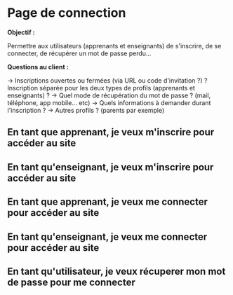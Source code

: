 # Page de connection 

**Objectif :**

Permettre aux utilisateurs (apprenants et enseignants) de s'inscrire, de se connecter, de récupérer un mot de passe perdu...

**Questions au client :**

-> Inscriptions ouvertes ou fermées (via URL ou code d'invitation ?) ? Inscription séparée pour les deux types de profils (apprenants et enseignants) ? 
-> Quel mode de récupération du mot de passe ? (mail, téléphone, app mobile... etc)
-> Quels informations à demander durant l'inscription ?
-> Autres profils ? (parents par exemple)

## En tant que apprenant, je veux m'inscrire pour accéder au site

## En tant qu'enseignant, je veux m'inscrire pour accéder au site

## En tant que apprenant, je veux me connecter pour accéder au site

## En tant qu'enseignant, je veux me connecter pour accéder au site

## En tant qu'utilisateur, je veux récuperer mon mot de passe pour me connecter
